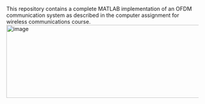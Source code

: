 This repository contains a complete MATLAB implementation of an OFDM communication system as described in the computer assignment for wireless communications course.
<img width="869" height="192" alt="image" src="https://github.com/user-attachments/assets/2b1be8cd-8f4c-4a9d-9860-fad4653ec983" />
